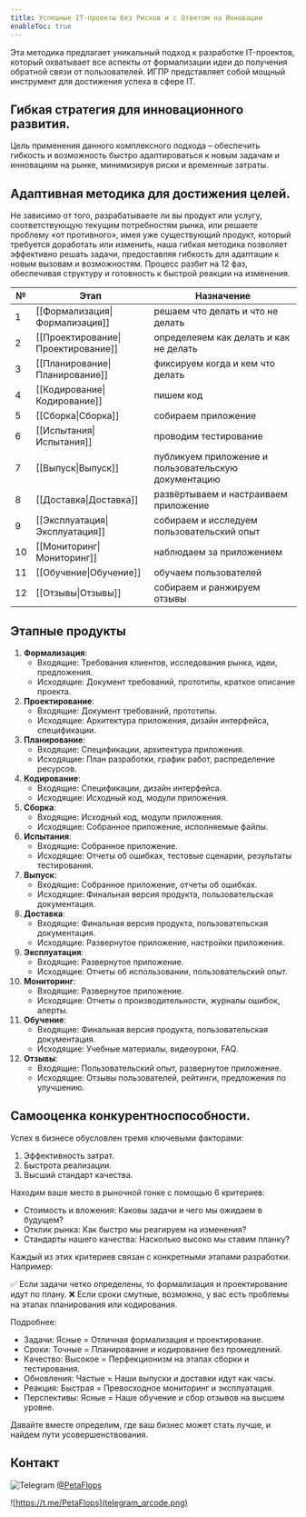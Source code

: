 ```yaml
---
title: Успешные IT-проекты без Рисков и с Ответом на Инновации
enableToc: true
---
```

Эта методика предлагает уникальный подход к разработке IT-проектов, который охватывает все аспекты от формализации идеи до получения обратной связи от пользователей. ИГПР представляет собой мощный инструмент для достижения успеха в сфере IT.

## Гибкая стратегия для инновационного развития.
Цель применения данного комплексного подхода – обеспечить гибкость и возможность быстро адаптироваться к новым задачам и инновациям на рынке, минимизируя риски и временные затраты.

## Адаптивная методика для достижения целей.
Не зависимо от того, разрабатываете ли вы продукт или услугу, соответствующую текущим потребностям рынка, или решаете проблему «от противного», имея уже существующий продукт, который требуется доработать или изменить, наша гибкая методика позволяет эффективно решать задачи, предоставляя гибкость для адаптации к новым вызовам и возможностям. Процесс разбит на 12 фаз, обеспечивая структуру и готовность к быстрой реакции на изменения.

| № | Этап | Назначение|
|--|--|--|
|1|[[Формализация\|Формализация]]|решаем что делать и что не делать|
|2|[[Проектирование\|Проектирование]]|определеяем как делать и как не делать|
|3|[[Планирование\|Планирование]]|фиксируем когда и кем что делать|
|4|[[Кодирование\|Кодирование]]|пишем код|
|5|[[Сборка\|Сборка]]|собираем приложение|
|6|[[Испытания\|Испытания]]|проводим тестирование|
|7|[[Выпуск\|Выпуск]]|публикуем приложение и пользовательскую документацию|
|8|[[Доставка\|Доставка]]|развёртываем и настраиваем приложение|
|9|[[Эксплуатация\|Эксплуатация]]|собираем и исследуем пользовательский опыт|
|10|[[Мониторинг\|Мониторинг]]|наблюдаем за приложением|
|11|[[Обучение\|Обучение]]|обучаем пользователей|
|12|[[Отзывы\|Отзывы]]|собираем и ранжируем отзывы|

## Этапные продукты
1. **Формализация**:
	- Входящие: Требования клиентов, исследования рынка, идеи, предложения.
	- Исходящие: Документ требований, прототипы, краткое описание проекта.
2. **Проектирование**:
	- Входящие: Документ требований, прототипы.
	- Исходящие: Архитектура приложения, дизайн интерфейса, спецификации.
3. **Планирование**:
	- Входящие: Спецификации, архитектура приложения.
	- Исходящие: План разработки, график работ, распределение ресурсов.
4. **Кодирование**:
	- Входящие: Спецификации, дизайн интерфейса.
	- Исходящие: Исходный код, модули приложения.
5. **Сборка**:
	- Входящие: Исходный код, модули приложения.
	- Исходящие: Собранное приложение, исполняемые файлы.
6. **Испытания**:
	- Входящие: Собранное приложение.
	- Исходящие: Отчеты об ошибках, тестовые сценарии, результаты тестирования.
7. **Выпуск**:
	- Входящие: Собранное приложение, отчеты об ошибках.
	- Исходящие: Финальная версия продукта, пользовательская документация.
8. **Доставка**:
	- Входящие: Финальная версия продукта, пользовательская документация.
	- Исходящие: Развернутое приложение, настройки приложения.
9. **Эксплуатация**:
	- Входящие: Развернутое приложение.
	- Исходящие: Отчеты об использовании, пользовательский опыт.
10. **Мониторинг**:
	- Входящие: Развернутое приложение.
	- Исходящие: Отчеты о производительности, журналы ошибок, алерты.
11. **Обучение**:
	- Входящие: Финальная версия продукта, пользовательская документация.
	- Исходящие: Учебные материалы, видеоуроки, FAQ.
12. **Отзывы**:
	- Входящие: Пользовательский опыт, развернутое приложение.
	- Исходящие: Отзывы пользователей, рейтинги, предложения по улучшению.

## Самооценка конкурентноспособности.

Успех в бизнесе обусловлен тремя ключевыми факторами:

1. Эффективность затрат.
2. Быстрота реализации.
3. Высший стандарт качества.

Находим ваше место в рыночной гонке с помощью 6 критериев:

- Стоимость и вложения: Каковы задачи и чего мы ожидаем в будущем?
- Отклик рынка: Как быстро мы реагируем на изменения?
- Стандарты нашего качества: Насколько высоко мы ставим планку?

Каждый из этих критериев связан с конкретными этапами разработки. Например:

✅ Если задачи четко определены, то формализация и проектирование идут по плану. ❌ Если сроки смутные, возможно, у вас есть проблемы на этапах планирования или кодирования.

Подробнее:

- Задачи: Ясные = Отличная формализация и проектирование.
- Сроки: Точные = Планирование и кодирование без промедлений.
- Качество: Высокое = Перфекционизм на этапах сборки и тестирования.
- Обновления: Частые = Наши выпуски и доставки идут как часы.
- Реакция: Быстрая = Превосходное мониторинг и эксплуатация.
- Перспективы: Ясные = Наше обучение и сбор отзывов на высшем уровне.

Давайте вместе определим, где ваш бизнес может стать лучше, и найдем пути усовершенствования.

## Контакт

![Telegram](telegram-icon-blue-angle.png)
[@PetaFlops](https://t.me/PetaFlops)

![https://t.me/PetaFlops](telegram_qrcode.png)
